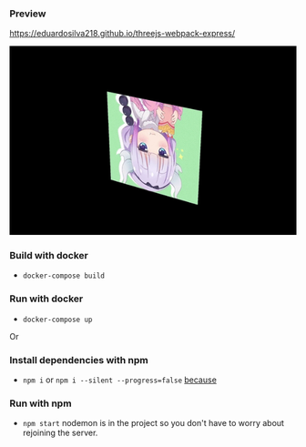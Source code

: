 ### Preview
https://eduardosilva218.github.io/threejs-webpack-express/

![](readme-preview.gif)

### Build with docker
* `docker-compose build`

### Run with docker
* `docker-compose up`

Or

### Install dependencies with npm
* `npm i` or `npm i --silent --progress=false` [because](https://github.com/npm/npm/issues/11283)

### Run with npm
* `npm start` nodemon is in the project so you don't have to worry about rejoining the server.

